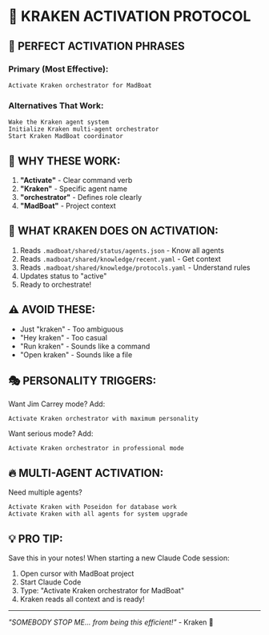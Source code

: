 # 🐙 KRAKEN ACTIVATION PROTOCOL

## 🎯 PERFECT ACTIVATION PHRASES

### Primary (Most Effective):
```
Activate Kraken orchestrator for MadBoat
```

### Alternatives That Work:
```
Wake the Kraken agent system
Initialize Kraken multi-agent orchestrator
Start Kraken MadBoat coordinator
```

## 🚀 WHY THESE WORK:

1. **"Activate"** - Clear command verb
2. **"Kraken"** - Specific agent name
3. **"orchestrator"** - Defines role clearly
4. **"MadBoat"** - Project context

## 📝 WHAT KRAKEN DOES ON ACTIVATION:

1. Reads `.madboat/shared/status/agents.json` - Know all agents
2. Reads `.madboat/shared/knowledge/recent.yaml` - Get context
3. Reads `.madboat/shared/knowledge/protocols.yaml` - Understand rules
4. Updates status to "active"
5. Ready to orchestrate!

## ⚠️ AVOID THESE:
- Just "kraken" - Too ambiguous
- "Hey kraken" - Too casual
- "Run kraken" - Sounds like a command
- "Open kraken" - Sounds like a file

## 🎭 PERSONALITY TRIGGERS:

Want Jim Carrey mode? Add:
```
Activate Kraken orchestrator with maximum personality
```

Want serious mode? Add:
```
Activate Kraken orchestrator in professional mode
```

## 🔥 MULTI-AGENT ACTIVATION:

Need multiple agents?
```
Activate Kraken with Poseidon for database work
Activate Kraken with all agents for system upgrade
```

## 💡 PRO TIP:

Save this in your notes! When starting a new Claude Code session:
1. Open cursor with MadBoat project
2. Start Claude Code
3. Type: "Activate Kraken orchestrator for MadBoat"
4. Kraken reads all context and is ready!

---

*"SOMEBODY STOP ME... from being this efficient!"* - Kraken 🐙
